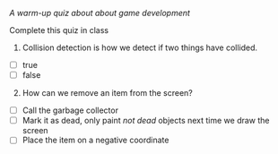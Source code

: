 *A warm-up quiz about about game development*

Complete this quiz in class

1. Collision detection is how we detect if two things have collided.

- [ ] true
- [ ] false

2. How can we remove an item from the screen?

- [ ] Call the garbage collector
- [ ] Mark it as dead, only paint *not dead* objects next time we draw the screen
- [ ] Place the item on a negative coordinate